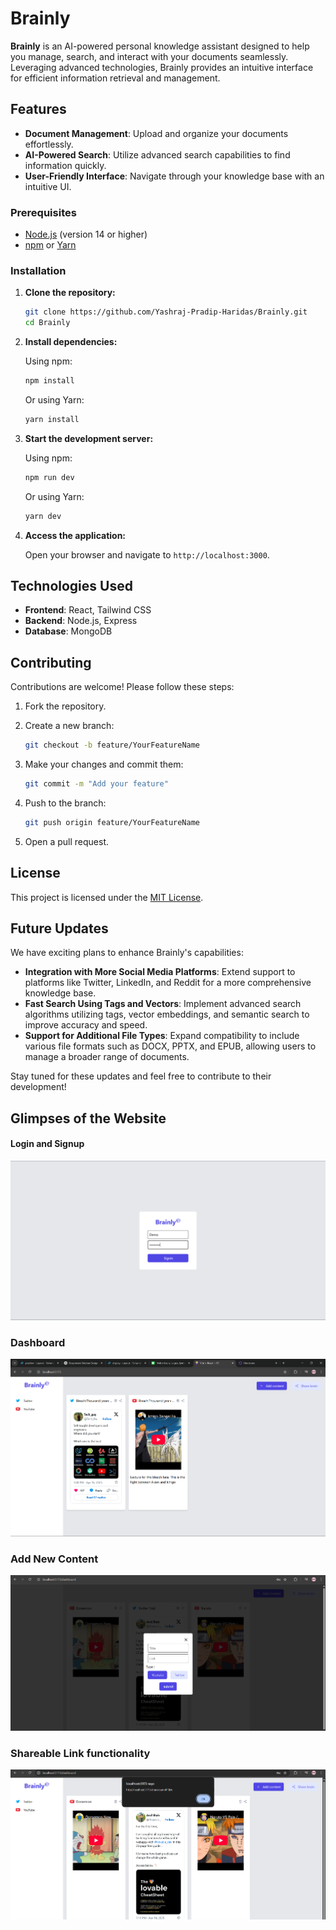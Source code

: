# Brainly

**Brainly** is an AI-powered personal knowledge assistant designed to help you manage, search, and interact with your documents seamlessly. Leveraging advanced technologies, Brainly provides an intuitive interface for efficient information retrieval and management.

## Features

- **Document Management**: Upload and organize your documents effortlessly.
- **AI-Powered Search**: Utilize advanced search capabilities to find information quickly.
- **User-Friendly Interface**: Navigate through your knowledge base with an intuitive UI.

<!-- ## Getting Started -->

### Prerequisites

- [Node.js](https://nodejs.org/) (version 14 or higher)
- [npm](https://www.npmjs.com/) or [Yarn](https://yarnpkg.com/)

### Installation

1. **Clone the repository:**

   ```bash
   git clone https://github.com/Yashraj-Pradip-Haridas/Brainly.git
   cd Brainly
   ```

2. **Install dependencies:**

   Using npm:

   ```bash
   npm install
   ```

   Or using Yarn:

   ```bash
   yarn install
   ```

3. **Start the development server:**

   Using npm:

   ```bash
   npm run dev
   ```

   Or using Yarn:

   ```bash
   yarn dev
   ```

4. **Access the application:**

   Open your browser and navigate to `http://localhost:3000`.

## Technologies Used

- **Frontend**: React, Tailwind CSS
- **Backend**: Node.js, Express
- **Database**: MongoDB

## Contributing

Contributions are welcome! Please follow these steps:

1. Fork the repository.
2. Create a new branch:

   ```bash
   git checkout -b feature/YourFeatureName
   ```

3. Make your changes and commit them:

   ```bash
   git commit -m "Add your feature"
   ```

4. Push to the branch:

   ```bash
   git push origin feature/YourFeatureName
   ```

5. Open a pull request.

## License

This project is licensed under the [MIT License](LICENSE).

## Future Updates

We have exciting plans to enhance Brainly's capabilities:

- **Integration with More Social Media Platforms**: Extend support to platforms like Twitter, LinkedIn, and Reddit for a more comprehensive knowledge base.
- **Fast Search Using Tags and Vectors**: Implement advanced search algorithms utilizing tags, vector embeddings, and semantic search to improve accuracy and speed.
- **Support for Additional File Types**: Expand compatibility to include various file formats such as DOCX, PPTX, and EPUB, allowing users to manage a broader range of documents.

Stay tuned for these updates and feel free to contribute to their development!

## Glimpses of the Website

#### Login and Signup

![SignUp Page](images/singnUp.png)

### Dashboard

![Dashboard Page](images/Dashboard.png)

### Add New Content

![Add content Modal](images/Add%20content%20Modal.png)

### Shareable Link functionality

![Shareable Link functionality](images/Sharable%20Link.png)
